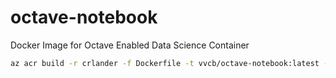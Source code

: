 # octave-notebook
Docker Image for Octave Enabled Data Science Container

```bash
az acr build -r crlander -f Dockerfile -t vvcb/octave-notebook:latest -t vvcb/octave-notebook:0.1.0 .
```